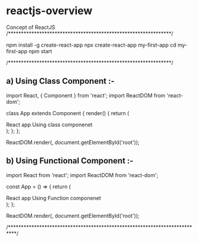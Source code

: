 # reactjs-overview


Concept of ReactJS
/***************************************************************/

npm install -g create-react-app
npx create-react-app my-first-app
cd my-first-app
npm start

/***************************************************************/

a) Using Class Component :-
--------------------------

import React, { Component } from 'react';
import ReactDOM from 'react-dom';

class App extends Component {
    render() {
        return (
            <div>
                React app Using class componenet
            </div>
        );
    };
};

ReactDOM.render(<App />, document.getElementById('root'));

b) Using Functional Component :-
--------------------------------

import React from 'react';
import ReactDOM from 'react-dom';

const App = () => {
    return (
        <div>
            React app Using Function componenet
        </div>
    );
};

ReactDOM.render(<App />, document.getElementById('root'));

/***************************************************************************/